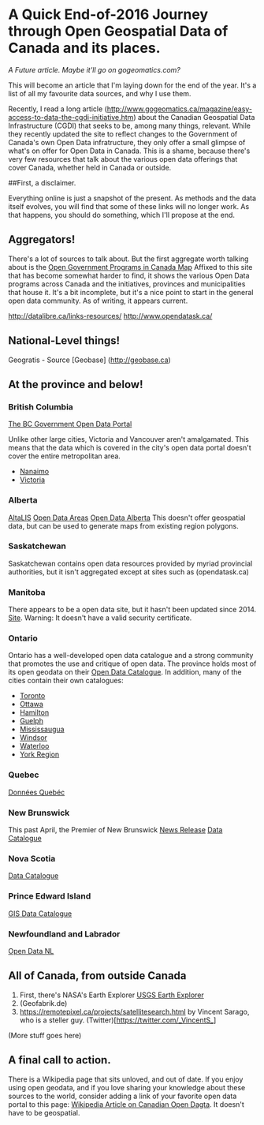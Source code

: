 # A Quick End-of-2016 Journey through Open Geospatial Data of Canada and its places. 
_A Future article. Maybe it'll go on gogeomatics.com?_

This will become an article that I'm laying down for the end of the year. It's a list of all my favourite data sources, and why I use them. 



Recently, I read a long article (http://www.gogeomatics.ca/magazine/easy-access-to-data-the-cgdi-initiative.htm) about the Canadian Geospatial Data Infrastructure (CGDI) that seeks to be, among many things, relevant. While they recently updated the site to reflect changes to the Government of Canada's own Open Data infratructure, they only offer a small glimpse of what's on offer for Open Data in Canada. This is a shame, because there's very few resources that talk about the various open data offerings that cover Canada, whether held in Canada or outside. 

##First, a disclaimer. 

Everything online is just a snapshot of the present. As methods and the data itself evolves, you will find that some of these links will no longer work. As that happens, you should do something, which I'll propose at the end. 

## Aggregators! 
There's a lot of sources to talk about. But the first aggregate worth talking about is the [Open Government Programs in Canada Map](http://open.canada.ca/en/maps/open-data-canada) Affixed to this site that has become somewhat harder to find, it shows the various Open Data programs across Canada and the initiatives, provinces and municipalities that house it. It's a bit incomplete, but it's a nice point to start in the general open data community. As of writing, it appears current. 

http://datalibre.ca/links-resources/
http://www.opendatask.ca/



## National-Level things!

Geogratis - Source
[Geobase] (http://geobase.ca)

## At the province and below!

### British Columbia
[The BC Government Open Data Portal](https://data.gov.bc.ca/)

Unlike other large cities, Victoria and Vancouver aren't amalgamated. This means that the data which is covered in the city's open data portal doesn't cover the entire metropolitan area. 

* [Nanaimo](http://data.nanaimo.ca/)
* [Victoria](http://www.victoria.ca/EN/main/city/open-data-catalogue.html)

### Alberta
[AltaLIS](http://altalis.com/)
[Open Data Areas](http://opendataareas.ca)
[Open Data Alberta](https://open.alberta.ca/opendata) This doesn't offer geospatial data, but can be used to generate maps from existing region polygons.

### Saskatchewan 
Saskatchewan contains open data resources provided by myriad provincial authorities, but it isn't aggregated except at sites such as (opendatask.ca)

### Manitoba 
There appears to be a open data site, but it hasn't been updated since 2014. [Site](mli2.gov.mb.ca). Warning: It doesn't have a valid security certificate. 

### Ontario
Ontario has a well-developed open data catalogue and a strong community that promotes the use and critique of open data. The province holds most of its open geodata on their [Open Data Catalogue](https://www.ontario.ca/search/data-catalogue?sort=asc). In addition, many of the cities contain their own catalogues:
* [Toronto](http://www1.toronto.ca/wps/portal/contentonly?vgnextoid=9e56e03bb8d1e310VgnVCM10000071d60f89RCRD)
* [Ottawa](http://data.ottawa.ca/)
* [Hamilton](https://www.hamilton.ca/city-initiatives/strategies-actions/open-accessible-data)
* [Guelph](http://open.guelph.ca/open-data-guelph/)
* [Mississaugua](http://data.mississauga.ca/)
* [Windsor](http://www.citywindsor.ca/opendata/Pages/Open-Data-Catalogue.aspx)
* [Waterloo](https://www.google.ca/webhp?sourceid=chrome-instant&ion=1&espv=2&ie=UTF-8#q=waterloo%20open%20data)
* [York Region](http://www.york.ca/wps/portal/yorkhome/yorkregion/yr/statisticsanddata/opendata/opendata/!ut/p/a1/jZDBTsMwDIafZYceabywrmG3UARpu6ncluWCsi1Li0pSJWGVeHrCxGUI2Hyyrc_2_xsJxJEw8thpGTprZP9Vi_lLSZ9KxmqomhkpgEJDK5wTIHUegU0E4I-gcGm-uuIAdqtipZEYZGhvOnOwiPsQFfrQ7bw0-70MEnE7KPMjWyNxWo_xbM6mBVTAGgLlY_6cPRA2hSK7ANT4G_jHYHSge7s9PWtDzfaWRKlOHZRTLn13sd2GMPhFAgmM45hqa3Wv0p1M4LeJ1vqA-BmIhjf-sby_K1-z_rikk8knfCdzrg!!/dl5/d5/L2dBISEvZ0FBIS9nQSEh/)
### Quebec
[Données Quebéc](https://www.donneesquebec.ca/fr/)
### New Brunswick
This past April, the Premier of New Brunswick [News Release](http://www2.gnb.ca/content/gnb/en/news/news_release.2016.04.0334.html)
[Data Catalogue](http://www.snb.ca/geonb1/e/DC/catalogue-E.asp)
### Nova Scotia
[Data Catalogue](https://data.novascotia.ca/)

### Prince Edward Island
[GIS Data Catalogue](http://www.gov.pe.ca/gis/)

### Newfoundland and Labrador
[Open Data NL](http://opendata.gov.nl.ca/)

## All of Canada, from outside Canada
1. First, there's NASA's Earth Explorer [USGS Earth Explorer](earthexplorer.usgs.gov)
2. (Geofabrik.de)
3. https://remotepixel.ca/projects/satellitesearch.html by Vincent Sarago, who is a steller guy. (Twitter)[https://twitter.com/_VincentS_] 



(More stuff goes here)

## A final call to action.

There is a Wikipedia page that sits unloved, and out of date. If you enjoy using open geodata, and if you love sharing your knowledge about these sources to the world, consider adding a link of your favorite open data portal to this page: [Wikipedia Article on Canadian Open Dagta](https://en.wikipedia.org/wiki/Open_data_in_Canada). It doesn't have to be geospatial.  
